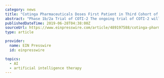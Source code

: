 ```yaml
---
category: news
title: "Cotinga Pharmaceuticals Doses First Patient in Third Cohort of Phase 1b/2a Combination Trial of COTI-2 in Solid Tumors"
abstract: "Phase 1b/2a Trial of COTI-2 The ongoing trial of COTI-2 will focus on evaluating COTI-2 as a combination therapy for the potential treatment ... pharmaceutical company that uses proprietary artificial intelligence technologies to pursue a targeted and ..."
publishedDateTime: 2019-06-28T04:38:00Z
sourceUrl: https://www.einpresswire.com/article/489197588/cotinga-pharmaceuticals-doses-first-patient-in-third-cohort-of-phase-1b-2a-combination-trial-of-coti-2-in-solid-tumors
type: article

provider:
  name: EIN Presswire
  id: einpresswire

topics:
  - AI
  - artificial intelligence therapy
---
```

